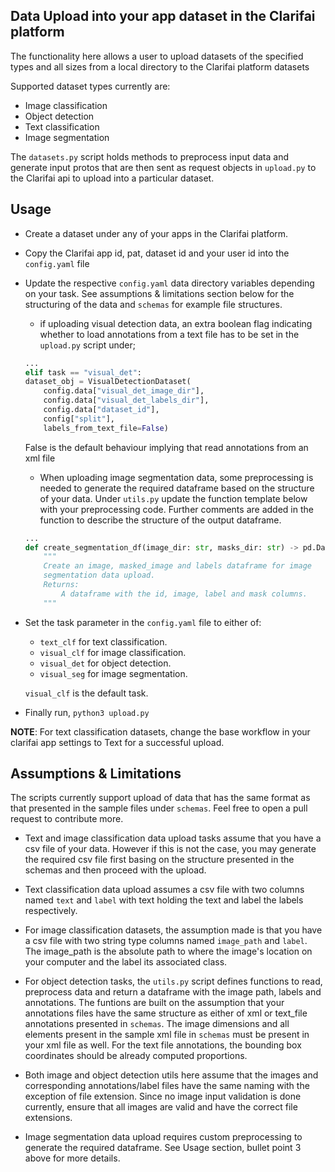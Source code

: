 ## Data Upload into your app dataset in the Clarifai platform

The functionality here allows a user to upload datasets of the specified types and all sizes from a local directory to the Clarifai platform datasets

Supported dataset types currently are:
* Image classification
* Object detection
* Text classification
* Image segmentation

The `datasets.py` script holds methods to preprocess input data and generate input protos that are then sent as request objects in `upload.py` to the Clarifai api to upload into a particular dataset.

## Usage

* Create a dataset under any of your apps in the Clarifai platform.

* Copy the Clarifai app id, pat, dataset id and your user id into the `config.yaml` file

* Update the respective `config.yaml` data directory variables depending on your task. See assumptions & limitations section below for the structuring of the data and `schemas` for example file structures.
	* if uploading visual detection data, an extra boolean flag indicating whether to load annotations from a text file has to be set in the `upload.py` script under;
	```python
	...
	elif task == "visual_det":
    dataset_obj = VisualDetectionDataset(
        config.data["visual_det_image_dir"],
        config.data["visual_det_labels_dir"],
        config.data["dataset_id"],
        config["split"],
        labels_from_text_file=False)
	```
	False is the default behaviour implying that read annotations from an xml file

	* When uploading image segmentation data, some preprocessing is needed to generate the required dataframe based on the structure of your data. Under `utils.py` update the function template below with your preprocessing code. Further comments are added in the function to describe the structure of the output dataframe.
	```python
	...
	def create_segmentation_df(image_dir: str, masks_dir: str) -> pd.DataFrame:
		"""
		Create an image, masked_image and labels dataframe for image
		segmentation data upload.
		Returns:
			A dataframe with the id, image, label and mask columns.
		"""
	```

* Set the task parameter in the `config.yaml` file to either of:
	* `text_clf` for text classification.
	* `visual_clf` for image classification.
	* `visual_det` for object detection.
	* `visual_seg` for image segmentation.

	`visual_clf` is the default task.

* Finally run, ```python3 upload.py```

**NOTE**: For text classification datasets, change the base workflow in your clarifai app settings to Text for a successful upload.


## Assumptions & Limitations

The scripts currently support upload of data that has the same format as that presented in the sample files under `schemas`. Feel free to open a pull request to contribute more.

* Text and image classification data upload tasks assume that you have a csv file of your data. However if this is not the case, you may generate the required csv file first basing on the structure presented in the schemas and then proceed with the upload.

* Text classification data upload assumes a csv file with two columns named `text` and `label` with text holding the text and label the labels respectively.

* For image classification datasets, the assumption made is that you have a csv file with two string type columns named `image_path` and `label`. The image_path is the absolute path to where the image's location on your computer and the label its associated class.

* For object detection tasks, the `utils.py` script defines functions to read, preprocess data and return a dataframe with the image path, labels and annotations. The funtions are built on the assumption that your annotations files have the same structure as either of xml or text_file annotations presented in `schemas`. The image dimensions and all elements present in the sample xml file in `schemas` must be present in your xml file as well. For the text file annotations, the bounding box coordinates should be already computed proportions.

* Both image and object detection utils here assume that the images and corresponding annotations/label files have the same naming with the exception of file extension. Since no image input validation is done currently,  ensure that all images are valid and have the correct file extensions.

* Image segmentation data upload requires custom preprocessing to generate the required dataframe. See Usage section, bullet point 3 above for more details.
